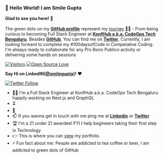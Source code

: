 ### 👋 Hello World! I am Smile Gupta

**Glad to see you here!** :star_struck: 
<br> <br>
The green dots on my [**GitHub profile**](https://github.com/smilegupta?tab=repositories) represent my [journey](https://fayz.in/stories/s/1569/0/?ckt_id=ZGL1ZGVk&title=Help_for_beginners_smile_gupta) :running_woman: - From being curious to becoming Full Stack Engineer at [**KonfHub a.k.a. CodeOps Tech Bengaluru**](https://konfhub.com/). Besides [**GitHub**](https://github.com/smile/), You can find me on [**Twitter**](https://twitter.com/smileguptaaa). Currently, I am looking forward to complete my #100daysofCode in Competative Coding. I'm always ready to collaborate for any Pro Bono Publico activity or delivering some hands on sessions

[![Visitors](https://visitor-badge.glitch.me/badge?page_id=smilegupta.visitor-badge)](https://github.com/smilegupta) [![Open Source Love](https://badges.frapsoft.com/os/v2/open-source.svg?v=103)](https://github.com/smilegupta)

**Say Hi on LinkedIN([@smilegupta](https://www.linkedin.com/in/smilegupta/))!** :heart: 

[![Twitter Follow](https://img.shields.io/twitter/follow/Vinit_Shahdeo?style=social)](https://twitter.com/Vinit_Shahdeo)




- :woman_office_worker: I'm a Full Stack Engineer at KonfHub a.k.a. CodeOps Tech Bengaluru happily working on Next.js and GraphQL 
- :hourglass_flowing_sand: 
- :microscope:
- :mailbox: If you wanna get in touch with me ping me at [**Linkedin**](https://www.linkedin.com/in/smilegupta/) or [**Twitter**](https://twitter.com/smileguptaaa) 
- :trophy:  I'm a 21 under 21 awardee! FYI I help begineers taking their first step in Technology
- :point_right: This is where you can [view](https://smilegupta.github.io/smilegupta/) my portfolio. 
- :zap: Fun fact about me: People are addicted to tea coffee or beer, I am addicted to green dots of GitHub

